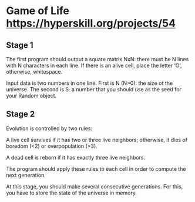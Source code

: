 # Game of Life https://hyperskill.org/projects/54

## Stage 1
The first program should output a square matrix NxN: there must be N lines with N characters in each line. If there is an alive cell, place the letter ‘O’, otherwise, whitespace.

Input data is two numbers in one line. First is N (N>0): the size of the universe. The second is S: a number that you should use as the seed for your Random object.

## Stage 2
Evolution is controlled by two rules:

A live cell survives if it has two or three live neighbors; otherwise, it dies of boredom (<2) or overpopulation (>3).

A dead cell is reborn if it has exactly three live neighbors.

The program should apply these rules to each cell in order to compute the next generation.

At this stage, you should make several consecutive generations. For this, you have to store the state of the universe in memory.

